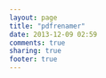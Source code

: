 ```yaml
---
layout: page
title: "pdfrenamer"
date: 2013-12-09 02:59
comments: true
sharing: true
footer: true
---
```

